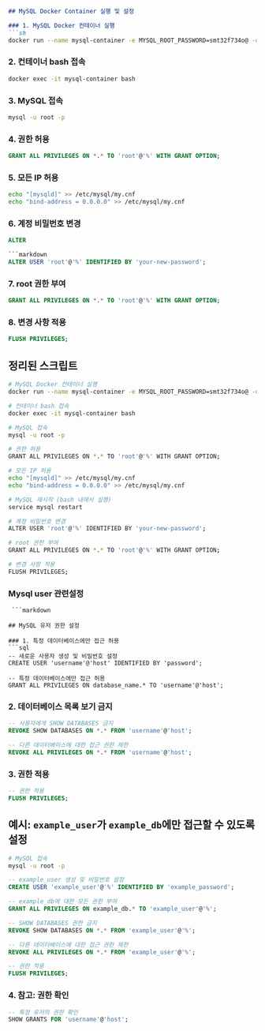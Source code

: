 ```markdown
## MySQL Docker Container 실행 및 설정

### 1. MySQL Docker 컨테이너 실행
```sh
docker run --name mysql-container -e MYSQL_ROOT_PASSWORD=smt32f734o@ -d -p 3306:3306 mysql:latest
```

### 2. 컨테이너 bash 접속
```sh
docker exec -it mysql-container bash
```

### 3. MySQL 접속
```sh
mysql -u root -p
```

### 4. 권한 허용
```sql
GRANT ALL PRIVILEGES ON *.* TO 'root'@'%' WITH GRANT OPTION;
```

### 5. 모든 IP 허용
```sh
echo "[mysqld]" >> /etc/mysql/my.cnf
echo "bind-address = 0.0.0.0" >> /etc/mysql/my.cnf
```

### 6. 계정 비밀번호 변경
```sql
ALTER

```markdown
ALTER USER 'root'@'%' IDENTIFIED BY 'your-new-password';
```

### 7. root 권한 부여
```sql
GRANT ALL PRIVILEGES ON *.* TO 'root'@'%' WITH GRANT OPTION;
```

### 8. 변경 사항 적용
```sql
FLUSH PRIVILEGES;
```

## 정리된 스크립트
```sh
# MySQL Docker 컨테이너 실행
docker run --name mysql-container -e MYSQL_ROOT_PASSWORD=smt32f734o@ -d -p 3306:3306 mysql:latest

# 컨테이너 bash 접속
docker exec -it mysql-container bash

# MySQL 접속
mysql -u root -p

# 권한 허용
GRANT ALL PRIVILEGES ON *.* TO 'root'@'%' WITH GRANT OPTION;

# 모든 IP 허용
echo "[mysqld]" >> /etc/mysql/my.cnf
echo "bind-address = 0.0.0.0" >> /etc/mysql/my.cnf

# MySQL 재시작 (bash 내에서 실행)
service mysql restart

# 계정 비밀번호 변경
ALTER USER 'root'@'%' IDENTIFIED BY 'your-new-password';

# root 권한 부여
GRANT ALL PRIVILEGES ON *.* TO 'root'@'%' WITH GRANT OPTION;

# 변경 사항 적용
FLUSH PRIVILEGES;
```

### Mysql user 관련설정 
```
 ```markdown

## MySQL 유저 권한 설정

### 1. 특정 데이터베이스에만 접근 허용
```sql
-- 새로운 사용자 생성 및 비밀번호 설정
CREATE USER 'username'@'host' IDENTIFIED BY 'password';

-- 특정 데이터베이스에만 접근 허용
GRANT ALL PRIVILEGES ON database_name.* TO 'username'@'host';
```

### 2. 데이터베이스 목록 보기 금지
```sql
-- 사용자에게 SHOW DATABASES 금지
REVOKE SHOW DATABASES ON *.* FROM 'username'@'host';

-- 다른 데이터베이스에 대한 접근 권한 제한
REVOKE ALL PRIVILEGES ON *.* FROM 'username'@'host';
```

### 3. 권한 적용
```sql
-- 권한 적용
FLUSH PRIVILEGES;
```

## 예시: `example_user`가 `example_db`에만 접근할 수 있도록 설정
```sh
# MySQL 접속
mysql -u root -p
```

```sql
-- example_user 생성 및 비밀번호 설정
CREATE USER 'example_user'@'%' IDENTIFIED BY 'example_password';

-- example_db에 대한 모든 권한 부여
GRANT ALL PRIVILEGES ON example_db.* TO 'example_user'@'%';

-- SHOW DATABASES 권한 금지
REVOKE SHOW DATABASES ON *.* FROM 'example_user'@'%';

-- 다른 데이터베이스에 대한 접근 권한 제한
REVOKE ALL PRIVILEGES ON *.* FROM 'example_user'@'%';

-- 권한 적용
FLUSH PRIVILEGES;
```

### 4. 참고: 권한 확인
```sql
-- 특정 유저의 권한 확인
SHOW GRANTS FOR 'username'@'host';
```
```
